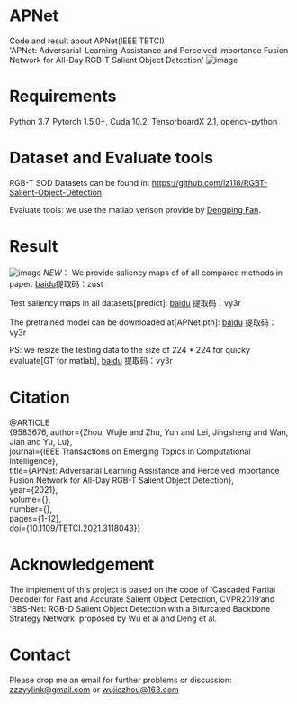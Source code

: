 # APNet
Code and result about APNet(IEEE TETCI)<br>
'APNet: Adversarial-Learning-Assistance and Perceived Importance Fusion Network for All-Day RGB-T Salient Object Detection' 
![image](https://user-images.githubusercontent.com/38373305/134764453-4db0e79f-77f2-448f-a32d-76c907fff0aa.png)

# Requirements
Python 3.7, Pytorch 1.5.0+, Cuda 10.2, TensorboardX 2.1, opencv-python

# Dataset and Evaluate tools
RGB-T SOD Datasets can be found in:  https://github.com/lz118/RGBT-Salient-Object-Detection <br>

Evaluate tools: we use the matlab verison provide by [Dengping Fan](http://dpfan.net/d3netbenchmark/).

# Result
![image](https://user-images.githubusercontent.com/38373305/134769028-f40316ec-b586-4064-aaf0-bffc4b34d18f.png)
*NEW*： We provide saliency maps of of all compared methods in paper.  [baidu](https://pan.baidu.com/s/1Lk46vlh5DH26SwfvZSMDYw)提取码：zust <br>

Test saliency maps in all datasets[predict]:  [baidu](https://pan.baidu.com/s/1bmlNxOvZkaiwc4EwqY1Nlw)  提取码：vy3r <br>

The pretrained model can be downloaded at[APNet.pth]:  [baidu](https://pan.baidu.com/s/1bmlNxOvZkaiwc4EwqY1Nlw)  提取码：vy3r <br>

PS: we resize the testing data to the size of 224 * 224 for quicky evaluate[GT for matlab], [baidu](https://pan.baidu.com/s/1bmlNxOvZkaiwc4EwqY1Nlw)  提取码：vy3r <br>

# Citation
@ARTICLE <br> {9583676,  author={Zhou, Wujie and Zhu, Yun and Lei, Jingsheng and Wan, Jian and Yu, Lu},  <br> journal={IEEE Transactions on Emerging Topics in Computational Intelligence},  <br>  title={APNet: Adversarial Learning Assistance and Perceived Importance Fusion Network for All-Day RGB-T Salient Object Detection},  <br>  year={2021},  <br> volume={},  <br> number={},  <br> pages={1-12},  <br> doi={10.1109/TETCI.2021.3118043}}
# Acknowledgement
The implement of this project is based on the code of ‘Cascaded Partial Decoder for Fast and Accurate Salient Object Detection, CVPR2019’and 'BBS-Net: RGB-D Salient Object Detection with a Bifurcated Backbone Strategy Network' proposed by Wu et al and Deng et al.

# Contact
Please drop me an email for further problems or discussion: zzzyylink@gmail.com or wujiezhou@163.com
